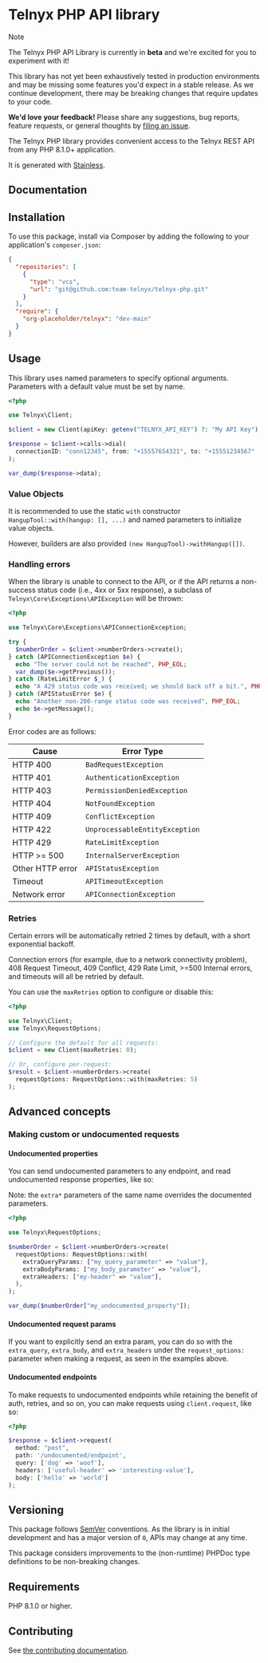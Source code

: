 # Telnyx PHP API library

> [!NOTE]
> The Telnyx PHP API Library is currently in **beta** and we're excited for you to experiment with it!
>
> This library has not yet been exhaustively tested in production environments and may be missing some features you'd expect in a stable release. As we continue development, there may be breaking changes that require updates to your code.
>
> **We'd love your feedback!** Please share any suggestions, bug reports, feature requests, or general thoughts by [filing an issue](https://www.github.com/team-telnyx/telnyx-php/issues/new).

The Telnyx PHP library provides convenient access to the Telnyx REST API from any PHP 8.1.0+ application.

It is generated with [Stainless](https://www.stainless.com/).

## Documentation

## Installation

To use this package, install via Composer by adding the following to your application's `composer.json`:

<!-- x-release-please-start-version -->

```json
{
  "repositories": [
    {
      "type": "vcs",
      "url": "git@github.com:team-telnyx/telnyx-php.git"
    }
  ],
  "require": {
    "org-placeholder/telnyx": "dev-main"
  }
}
```

<!-- x-release-please-end -->

## Usage

This library uses named parameters to specify optional arguments.
Parameters with a default value must be set by name.

```php
<?php

use Telnyx\Client;

$client = new Client(apiKey: getenv("TELNYX_API_KEY") ?: "My API Key");

$response = $client->calls->dial(
  connectionID: "conn12345", from: "+15557654321", to: "+15551234567"
);

var_dump($response->data);
```

### Value Objects

It is recommended to use the static `with` constructor `HangupTool::with(hangup: [], ...)`
and named parameters to initialize value objects.

However, builders are also provided `(new HangupTool)->withHangup([])`.

### Handling errors

When the library is unable to connect to the API, or if the API returns a non-success status code (i.e., 4xx or 5xx response), a subclass of `Telnyx\Core\Exceptions\APIException` will be thrown:

```php
<?php

use Telnyx\Core\Exceptions\APIConnectionException;

try {
  $numberOrder = $client->numberOrders->create();
} catch (APIConnectionException $e) {
  echo "The server could not be reached", PHP_EOL;
  var_dump($e->getPrevious());
} catch (RateLimitError $_) {
  echo "A 429 status code was received; we should back off a bit.", PHP_EOL;
} catch (APIStatusError $e) {
  echo "Another non-200-range status code was received", PHP_EOL;
  echo $e->getMessage();
}
```

Error codes are as follows:

| Cause            | Error Type                     |
| ---------------- | ------------------------------ |
| HTTP 400         | `BadRequestException`          |
| HTTP 401         | `AuthenticationException`      |
| HTTP 403         | `PermissionDeniedException`    |
| HTTP 404         | `NotFoundException`            |
| HTTP 409         | `ConflictException`            |
| HTTP 422         | `UnprocessableEntityException` |
| HTTP 429         | `RateLimitException`           |
| HTTP >= 500      | `InternalServerException`      |
| Other HTTP error | `APIStatusException`           |
| Timeout          | `APITimeoutException`          |
| Network error    | `APIConnectionException`       |

### Retries

Certain errors will be automatically retried 2 times by default, with a short exponential backoff.

Connection errors (for example, due to a network connectivity problem), 408 Request Timeout, 409 Conflict, 429 Rate Limit, >=500 Internal errors, and timeouts will all be retried by default.

You can use the `maxRetries` option to configure or disable this:

```php
<?php

use Telnyx\Client;
use Telnyx\RequestOptions;

// Configure the default for all requests:
$client = new Client(maxRetries: 0);

// Or, configure per-request:
$result = $client->numberOrders->create(
  requestOptions: RequestOptions::with(maxRetries: 5)
);
```

## Advanced concepts

### Making custom or undocumented requests

#### Undocumented properties

You can send undocumented parameters to any endpoint, and read undocumented response properties, like so:

Note: the `extra*` parameters of the same name overrides the documented parameters.

```php
<?php

use Telnyx\RequestOptions;

$numberOrder = $client->numberOrders->create(
  requestOptions: RequestOptions::with(
    extraQueryParams: ["my_query_parameter" => "value"],
    extraBodyParams: ["my_body_parameter" => "value"],
    extraHeaders: ["my-header" => "value"],
  ),
);

var_dump($numberOrder["my_undocumented_property"]);
```

#### Undocumented request params

If you want to explicitly send an extra param, you can do so with the `extra_query`, `extra_body`, and `extra_headers` under the `request_options:` parameter when making a request, as seen in the examples above.

#### Undocumented endpoints

To make requests to undocumented endpoints while retaining the benefit of auth, retries, and so on, you can make requests using `client.request`, like so:

```php
<?php

$response = $client->request(
  method: "post",
  path: '/undocumented/endpoint',
  query: ['dog' => 'woof'],
  headers: ['useful-header' => 'interesting-value'],
  body: ['hello' => 'world']
);
```

## Versioning

This package follows [SemVer](https://semver.org/spec/v2.0.0.html) conventions. As the library is in initial development and has a major version of `0`, APIs may change at any time.

This package considers improvements to the (non-runtime) PHPDoc type definitions to be non-breaking changes.

## Requirements

PHP 8.1.0 or higher.

## Contributing

See [the contributing documentation](https://github.com/team-telnyx/telnyx-php/tree/master/CONTRIBUTING.md).
